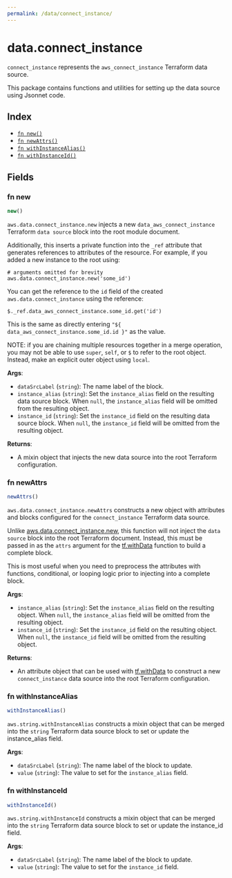 ```yaml
---
permalink: /data/connect_instance/
---
```


# data.connect_instance

`connect_instance` represents the `aws_connect_instance` Terraform data source.



This package contains functions and utilities for setting up the data source using Jsonnet code.


## Index

* [`fn new()`](#fn-new)
* [`fn newAttrs()`](#fn-newattrs)
* [`fn withInstanceAlias()`](#fn-withinstancealias)
* [`fn withInstanceId()`](#fn-withinstanceid)

## Fields

### fn new

```ts
new()
```


`aws.data.connect_instance.new` injects a new `data_aws_connect_instance` Terraform `data source`
block into the root module document.

Additionally, this inserts a private function into the `_ref` attribute that generates references to attributes of the
resource. For example, if you added a new instance to the root using:

    # arguments omitted for brevity
    aws.data.connect_instance.new('some_id')

You can get the reference to the `id` field of the created `aws.data.connect_instance` using the reference:

    $._ref.data_aws_connect_instance.some_id.get('id')

This is the same as directly entering `"${ data_aws_connect_instance.some_id.id }"` as the value.

NOTE: if you are chaining multiple resources together in a merge operation, you may not be able to use `super`, `self`,
or `$` to refer to the root object. Instead, make an explicit outer object using `local`.

**Args**:
  - `dataSrcLabel` (`string`): The name label of the block.
  - `instance_alias` (`string`): Set the `instance_alias` field on the resulting data source block. When `null`, the `instance_alias` field will be omitted from the resulting object.
  - `instance_id` (`string`): Set the `instance_id` field on the resulting data source block. When `null`, the `instance_id` field will be omitted from the resulting object.

**Returns**:
- A mixin object that injects the new data source into the root Terraform configuration.


### fn newAttrs

```ts
newAttrs()
```


`aws.data.connect_instance.newAttrs` constructs a new object with attributes and blocks configured for the `connect_instance`
Terraform data source.

Unlike [aws.data.connect_instance.new](#fn-new), this function will not inject the `data source`
block into the root Terraform document. Instead, this must be passed in as the `attrs` argument for the
[tf.withData](https://github.com/tf-libsonnet/core/tree/main/docs#fn-withdata) function to build a complete block.

This is most useful when you need to preprocess the attributes with functions, conditional, or looping logic prior to
injecting into a complete block.

**Args**:
  - `instance_alias` (`string`): Set the `instance_alias` field on the resulting object. When `null`, the `instance_alias` field will be omitted from the resulting object.
  - `instance_id` (`string`): Set the `instance_id` field on the resulting object. When `null`, the `instance_id` field will be omitted from the resulting object.

**Returns**:
  - An attribute object that can be used with [tf.withData](https://github.com/tf-libsonnet/core/tree/main/docs#fn-withdata) to construct a new `connect_instance` data source into the root Terraform configuration.


### fn withInstanceAlias

```ts
withInstanceAlias()
```

`aws.string.withInstanceAlias` constructs a mixin object that can be merged into the `string`
Terraform data source block to set or update the instance_alias field.



**Args**:
  - `dataSrcLabel` (`string`): The name label of the block to update.
  - `value` (`string`): The value to set for the `instance_alias` field.


### fn withInstanceId

```ts
withInstanceId()
```

`aws.string.withInstanceId` constructs a mixin object that can be merged into the `string`
Terraform data source block to set or update the instance_id field.



**Args**:
  - `dataSrcLabel` (`string`): The name label of the block to update.
  - `value` (`string`): The value to set for the `instance_id` field.
